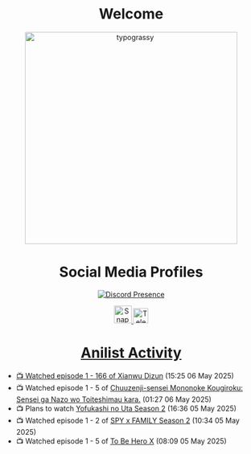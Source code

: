 <div align="center">

# Welcome
<a href="https://github.com/kawarimidoll/typograssy">
    <img alt="typograssy" src="https://typograssy.deno.dev/api?text=%E3%82%88%E3%81%86%E3%81%93%E3%81%9D%E3%81%BF%E3%81%AA%E3%81%95%E3%82%93%20-%20Sheby--&&l0=none&l1=82d9d0&l2=027353&l3=038c4c&l4=01402e&bg=none&frame=none&speed=100&comment=" width="421.99">
</a>

</div>

<div align="center">

# Social Media Profiles

[![Discord Presence](https://lanyard.cnrad.dev/api/612532963938271232)](https://discord.com/users/612532963938271232)


<a href="https://www.snapchat.com/add/a.sheby" title="Snapchat Profile">
    <img src="https://www.freepnglogos.com/uploads/snapchat-logo-png-0.png" width="35" alt="Snapchat Logo" />


<a href="https://t.me/ASheby" title="Telegram Profile">
    <img src="https://www.freepnglogos.com/uploads/telegram-logo-png-0.png" width="30" alt="Telegram Logo" />


</div>

<div align="center">

# Anilist Activity

</div>

<!-- ANILIST_ACTIVITY:start -->

-   📺 Watched episode 1 - 166 of [Xianwu Dizun](https://anilist.co/anime/132472) (15:25 06 May 2025)
-   📺 Watched episode 1 - 5 of [Chuuzenji-sensei Mononoke Kougiroku: Sensei ga Nazo wo Toiteshimau kara.](https://anilist.co/anime/182419) (01:27 06 May 2025)
-   📺 Plans to watch [Yofukashi no Uta Season 2](https://anilist.co/anime/175914) (16:36 05 May 2025)
-   📺 Watched episode 1 - 2 of [SPY x FAMILY Season 2](https://anilist.co/anime/158927) (10:34 05 May 2025)
-   📺 Watched episode 1 - 5 of [To Be Hero X](https://anilist.co/anime/156092) (08:09 05 May 2025)

<!-- ANILIST_ACTIVITY:end -->
